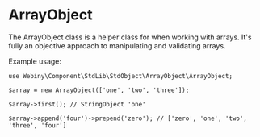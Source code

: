 ArrayObject
===========
The ArrayObject class is a helper class for when working with arrays.
It's fully an objective approach to manipulating and validating arrays.

Example usage:

    use Webiny\Component\StdLib\StdObject\ArrayObject\ArrayObject;

    $array = new ArrayObject(['one', 'two', 'three']);

    $array->first(); // StringObject 'one'

    $array->append('four')->prepend('zero'); // ['zero', 'one', 'two', 'three', 'four']